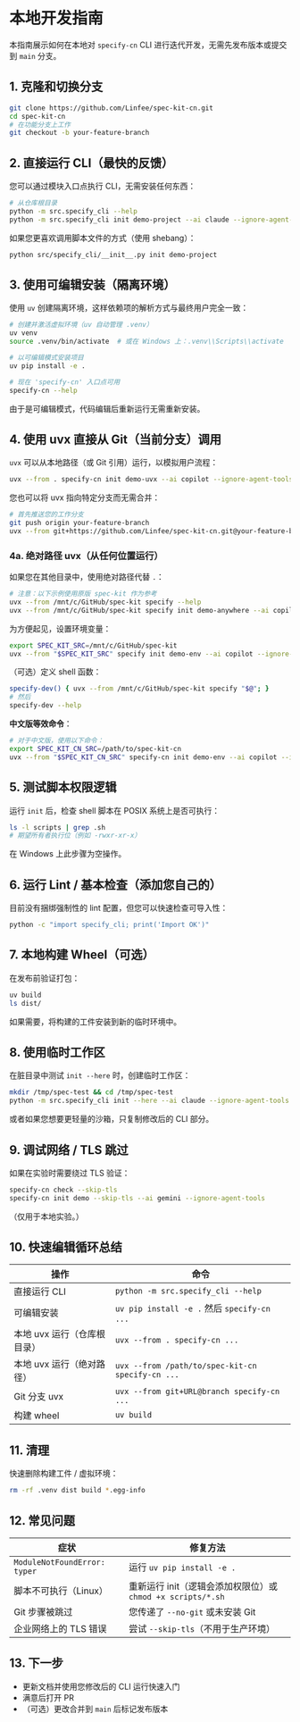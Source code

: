 # 本地开发指南

本指南展示如何在本地对 `specify-cn` CLI 进行迭代开发，无需先发布版本或提交到 `main` 分支。

## 1. 克隆和切换分支

```bash
git clone https://github.com/Linfee/spec-kit-cn.git
cd spec-kit-cn
# 在功能分支上工作
git checkout -b your-feature-branch
```

## 2. 直接运行 CLI（最快的反馈）

您可以通过模块入口点执行 CLI，无需安装任何东西：

```bash
# 从仓库根目录
python -m src.specify_cli --help
python -m src.specify_cli init demo-project --ai claude --ignore-agent-tools
```

如果您更喜欢调用脚本文件的方式（使用 shebang）：

```bash
python src/specify_cli/__init__.py init demo-project
```

## 3. 使用可编辑安装（隔离环境）

使用 `uv` 创建隔离环境，这样依赖项的解析方式与最终用户完全一致：

```bash
# 创建并激活虚拟环境（uv 自动管理 .venv）
uv venv
source .venv/bin/activate  # 或在 Windows 上：.venv\\Scripts\\activate

# 以可编辑模式安装项目
uv pip install -e .

# 现在 'specify-cn' 入口点可用
specify-cn --help
```

由于是可编辑模式，代码编辑后重新运行无需重新安装。

## 4. 使用 uvx 直接从 Git（当前分支）调用

`uvx` 可以从本地路径（或 Git 引用）运行，以模拟用户流程：

```bash
uvx --from . specify-cn init demo-uvx --ai copilot --ignore-agent-tools
```

您也可以将 uvx 指向特定分支而无需合并：

```bash
# 首先推送您的工作分支
git push origin your-feature-branch
uvx --from git+https://github.com/Linfee/spec-kit-cn.git@your-feature-branch specify-cn init demo-branch-test
```

### 4a. 绝对路径 uvx（从任何位置运行）

如果您在其他目录中，使用绝对路径代替 `.`：

```bash
# 注意：以下示例使用原版 spec-kit 作为参考
uvx --from /mnt/c/GitHub/spec-kit specify --help
uvx --from /mnt/c/GitHub/spec-kit specify init demo-anywhere --ai copilot --ignore-agent-tools
```

为方便起见，设置环境变量：
```bash
export SPEC_KIT_SRC=/mnt/c/GitHub/spec-kit
uvx --from "$SPEC_KIT_SRC" specify init demo-env --ai copilot --ignore-agent-tools
```

（可选）定义 shell 函数：
```bash
specify-dev() { uvx --from /mnt/c/GitHub/spec-kit specify "$@"; }
# 然后
specify-dev --help
```

**中文版等效命令**：
```bash
# 对于中文版，使用以下命令：
export SPEC_KIT_CN_SRC=/path/to/spec-kit-cn
uvx --from "$SPEC_KIT_CN_SRC" specify-cn init demo-env --ai copilot --ignore-agent-tools
```

## 5. 测试脚本权限逻辑

运行 `init` 后，检查 shell 脚本在 POSIX 系统上是否可执行：

```bash
ls -l scripts | grep .sh
# 期望所有者执行位（例如 -rwxr-xr-x）
```
在 Windows 上此步骤为空操作。

## 6. 运行 Lint / 基本检查（添加您自己的）

目前没有捆绑强制性的 lint 配置，但您可以快速检查可导入性：
```bash
python -c "import specify_cli; print('Import OK')"
```

## 7. 本地构建 Wheel（可选）

在发布前验证打包：

```bash
uv build
ls dist/
```
如果需要，将构建的工件安装到新的临时环境中。

## 8. 使用临时工作区

在脏目录中测试 `init --here` 时，创建临时工作区：

```bash
mkdir /tmp/spec-test && cd /tmp/spec-test
python -m src.specify_cli init --here --ai claude --ignore-agent-tools  # 如果仓库复制到这里
```
或者如果您想要更轻量的沙箱，只复制修改后的 CLI 部分。

## 9. 调试网络 / TLS 跳过

如果在实验时需要绕过 TLS 验证：

```bash
specify-cn check --skip-tls
specify-cn init demo --skip-tls --ai gemini --ignore-agent-tools
```
（仅用于本地实验。）

## 10. 快速编辑循环总结

| 操作 | 命令 |
|------|------|
| 直接运行 CLI | `python -m src.specify_cli --help` |
| 可编辑安装 | `uv pip install -e .` 然后 `specify-cn ...` |
| 本地 uvx 运行（仓库根目录） | `uvx --from . specify-cn ...` |
| 本地 uvx 运行（绝对路径） | `uvx --from /path/to/spec-kit-cn specify-cn ...` |
| Git 分支 uvx | `uvx --from git+URL@branch specify-cn ...` |
| 构建 wheel | `uv build` |

## 11. 清理

快速删除构建工件 / 虚拟环境：
```bash
rm -rf .venv dist build *.egg-info
```

## 12. 常见问题

| 症状 | 修复方法 |
|------|----------|
| `ModuleNotFoundError: typer` | 运行 `uv pip install -e .` |
| 脚本不可执行（Linux） | 重新运行 init（逻辑会添加权限位）或 `chmod +x scripts/*.sh` |
| Git 步骤被跳过 | 您传递了 `--no-git` 或未安装 Git |
| 企业网络上的 TLS 错误 | 尝试 `--skip-tls`（不用于生产环境） |

## 13. 下一步

- 更新文档并使用您修改后的 CLI 运行快速入门
- 满意后打开 PR
- （可选）更改合并到 `main` 后标记发布版本